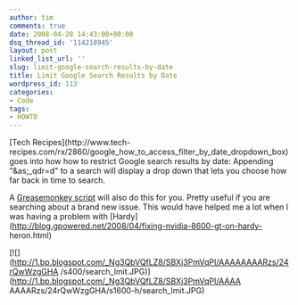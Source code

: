 ```yaml
---
author: tim
comments: true
date: 2008-04-28 14:43:00+00:00
dsq_thread_id: '114218945'
layout: post
linked_list_url: ''
slug: limit-google-search-results-by-date
title: Limit Google Search Results by Date
wordpress_id: 113
categories:
- Code
tags:
- HOWTO
---
```


[Tech Recipes](http://www.tech-
recipes.com/rx/2860/google_how_to_access_filter_by_date_dropdown_box) goes
into how how to restrict Google search results by date: Appending
"&amp;as;_qdr=d" to a search will display a drop down that lets you choose how
far back in time to search.  
  
A [Greasemonkey script](http://userscripts.org/scripts/show/25684) will also
do this for you. Pretty useful if you are searching about a brand new issue.
This would have helped me a lot when I was having a problem with
[Hardy](http://blog.gpowered.net/2008/04/fixing-nvidia-8600-gt-on-hardy-
heron.html)  
  
[![](http://1.bp.blogspot.com/_Ng3QbVQfLZ8/SBXj3PmVqPI/AAAAAAAARzs/24rQwWzgGHA
/s400/search_lmit.JPG)](http://1.bp.blogspot.com/_Ng3QbVQfLZ8/SBXj3PmVqPI/AAAA
AAAARzs/24rQwWzgGHA/s1600-h/search_lmit.JPG)

